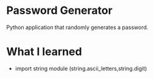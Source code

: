 # Password Generator

Python application that randomly generates a password.

# What I learned

* import string module (string.ascii_letters,string.digit)